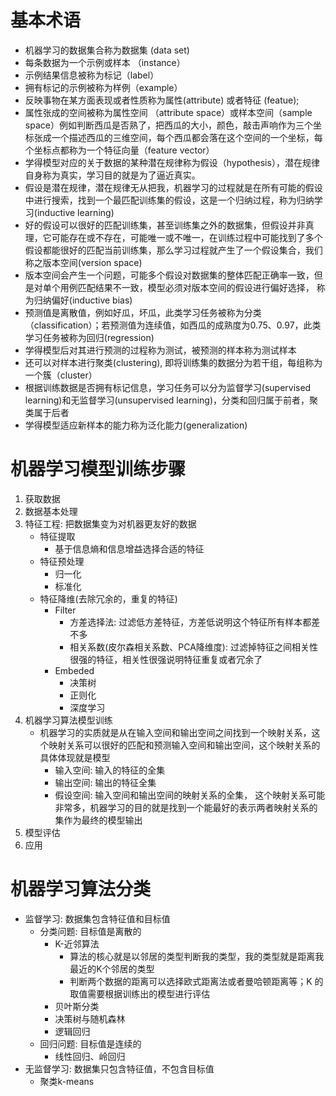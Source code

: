 # 基本术语
+ 机器学习的数据集合称为数据集 (data set)
+ 每条数据为一个示例或样本 （instance）
+ 示例结果信息被称为标记（label）
+ 拥有标记的示例被称为样例（example）
+ 反映事物在某方面表现或者性质称为属性(attribute) 或者特征 (featue);
+ 属性张成的空间被称为属性空间 （attribute space）或样本空间（sample space）例如判断西瓜是否熟了，把西瓜的大小，颜色，敲击声响作为三个坐标张成一个描述西瓜的三维空间，每个西瓜都会落在这个空间的一个坐标，每个坐标点都称为一个特征向量（feature vector）
+ 学得模型对应的关于数据的某种潜在规律称为假设（hypothesis），潜在规律自身称为真实，学习目的就是为了逼近真实。
+ 假设是潜在规律，潜在规律无从把我，机器学习的过程就是在所有可能的假设中进行搜索，找到一个最匹配训练集的假设，这是一个归纳过程，称为归纳学习(inductive learning)
+ 好的假设可以很好的匹配训练集，甚至训练集之外的数据集，但假设并非真理，它可能存在或不存在，可能唯一或不唯一，在训练过程中可能找到了多个假设都能很好的匹配当前训练集，那么学习过程就产生了一个假设集合，我们称之版本空间(version space)
+ 版本空间会产生一个问题，可能多个假设对数据集的整体匹配正确率一致，但是对单个用例匹配结果不一致，模型必须对版本空间的假设进行偏好选择， 称为归纳偏好(inductive bias)
+ 预测值是离散值，例如好瓜，坏瓜，此类学习任务被称为分类（classification）；若预测值为连续值，如西瓜的成熟度为0.75、0.97，此类学习任务被称为回归(regression)
+ 学得模型后对其进行预测的过程称为测试，被预测的样本称为测试样本
+ 还可以对样本进行聚类(clustering), 即将训练集的数据分为若干组，每组称为一个簇（cluster）
+ 根据训练数据是否拥有标记信息，学习任务可以分为监督学习(supervised learning)和无监督学习(unsupervised learning)，分类和回归属于前者，聚类属于后者
+ 学得模型适应新样本的能力称为泛化能力(generalization)

# 机器学习模型训练步骤
1. 获取数据
2. 数据基本处理
3. 特征工程: 把数据集变为对机器更友好的数据
    + 特征提取
        - 基于信息熵和信息增益选择合适的特征
    + 特征预处理
        - 归一化
        - 标准化
    + 特征降维(去除冗余的，重复的特征)
        - Filter
            - 方差选择法: 过滤低方差特征，方差低说明这个特征所有样本都差不多
            - 相关系数(皮尔森相关系数、PCA降维度): 过滤掉特征之间相关性很强的特征，相关性很强说明特征重复或者冗余了
        - Embeded
            - 决策树
            - 正则化
            - 深度学习
4. 机器学习算法模型训练
    + 机器学习的实质就是从在输入空间和输出空间之间找到一个映射关系，这个映射关系可以很好的匹配和预测输入空间和输出空间，这个映射关系的具体体现就是模型
        - 输入空间: 输入的特征的全集
        - 输出空间: 输出的特征全集
        - 假设空间: 输入空间和输出空间的映射关系的全集， 这个映射关系可能非常多，机器学习的目的就是找到一个能最好的表示两者映射关系的集作为最终的模型输出
5. 模型评估
6. 应用
# 机器学习算法分类
+ 监督学习: 数据集包含特征值和目标值
    - 分类问题: 目标值是离散的
        - K-近邻算法
            - 算法的核心就是以邻居的类型判断我的类型，我的类型就是距离我最近的K个邻居的类型
            - 判断两个数据的距离可以选择欧式距离法或者曼哈顿距离等；K 的取值需要根据训练出的模型进行评估
        - 贝叶斯分类
        - 决策树与随机森林
        - 逻辑回归
    - 回归问题: 目标值是连续的
        - 线性回归、岭回归
+ 无监督学习: 数据集只包含特征值，不包含目标值
    - 聚类k-means